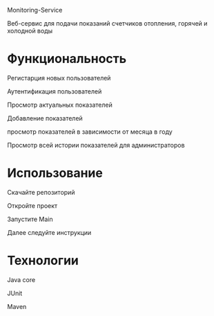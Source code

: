  Monitoring-Service

Веб-сервис для подачи показаний счетчиков отопления, горячей и холодной воды

# Функциональность

Регистарция новых пользователей

Аутентификация пользователей

Просмотр актуальных показателей

Добавление показателей

просмотр показателей в зависимости от месяца в году

Просмотр всей истории показателей для администраторов


# Использование

Скачайте репозиторий 

Откройте проект 

Запустите Main

Далее следуйте инструкции

# Технологии

Java core

JUnit

Maven

Docker

PostgreSQL

Liquibase
